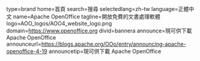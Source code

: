type=brand
home=首頁
search=搜尋
selectedlang=zh-tw
language=正體中文
name=Apache OpenOffice
tagline=開放免費的文書處理軟體
logo=AOO_logos/AOO4_website_logo.png
domain=https://www.openoffice.org
divid=bannera
announce=現可供下載 Apache OpenOffice
announceurl=https://blogs.apache.org/OOo/entry/announcing-apache-openoffice-4-19
announcetip=現可供下載 Apache OpenOffice
~~~~~~
